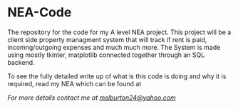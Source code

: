 # NEA-Code
The repository for the code for my A level NEA project. This project will be a client side property managment system that will track if rent is paid, incomng/outgoing expenses and much much more. The System is made using mostly tkinter, matplotlib connected together through an SQL backend.

To see the fully detailed  write up of what is this code is doing and why it is required, read my NEA which can be found at <I will add a link once I have sent of my NEA for marking>

For more details contact me at mslburton24@yahoo.com
